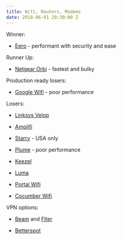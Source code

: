 ```yaml
---
title: Wifi, Routers, Modems
date: 2018-06-01 20:30:00 Z
---
```


Winner:

* [Eero](https://eero.com) - performant with security and ease

Runner Up:

* [Netgear Orbi](https://www.netgear.com/orbi/) - fastest and bulky

Production ready losers:

* [Google Wifi](https://store.google.com/au/product/google_wifi) - poor performance

Losers:

* [Linksys Velop](https://www.linksys.com/us/velop/?ref=producthunt)

* [Amplifi](https://www.amplifi.com)

* [Starry](https://starry.com) - USA only

* [Plume](https://www.plumewifi.com/?ref=producthunt) - poor performance

* [Keezel](https://keezel.co/?ref=producthunt)

* [Luma](https://getluma.com/?ref=producthunt)

* [Portal Wifi](https://portalwifi.com/?ref=producthunt)

* [Cocumber Wifi](https://cucumberwifi.io/?ref=producthunt)

VPN options:

* [Beam](https://flter.me) and [Flter](https://flter.me/flter)

* [Betterspot](https://betterspot.com)
